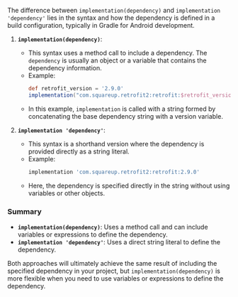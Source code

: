 The difference between `implementation(dependency)` and `implementation 'dependency'` lies in the syntax and how the dependency is defined in a build configuration, typically in Gradle for Android development.

1. **`implementation(dependency)`**:
   - This syntax uses a method call to include a dependency. The `dependency` is usually an object or a variable that contains the dependency information.
   - Example:
     ```groovy
     def retrofit_version = '2.9.0'
     implementation("com.squareup.retrofit2:retrofit:$retrofit_version")
     ```
   - In this example, `implementation` is called with a string formed by concatenating the base dependency string with a version variable.

2. **`implementation 'dependency'`**:
   - This syntax is a shorthand version where the dependency is provided directly as a string literal.
   - Example:
     ```groovy
     implementation 'com.squareup.retrofit2:retrofit:2.9.0'
     ```
   - Here, the dependency is specified directly in the string without using variables or other objects.

### Summary
- **`implementation(dependency)`**: Uses a method call and can include variables or expressions to define the dependency.
- **`implementation 'dependency'`**: Uses a direct string literal to define the dependency.

Both approaches will ultimately achieve the same result of including the specified dependency in your project, but `implementation(dependency)` is more flexible when you need to use variables or expressions to define the dependency.
